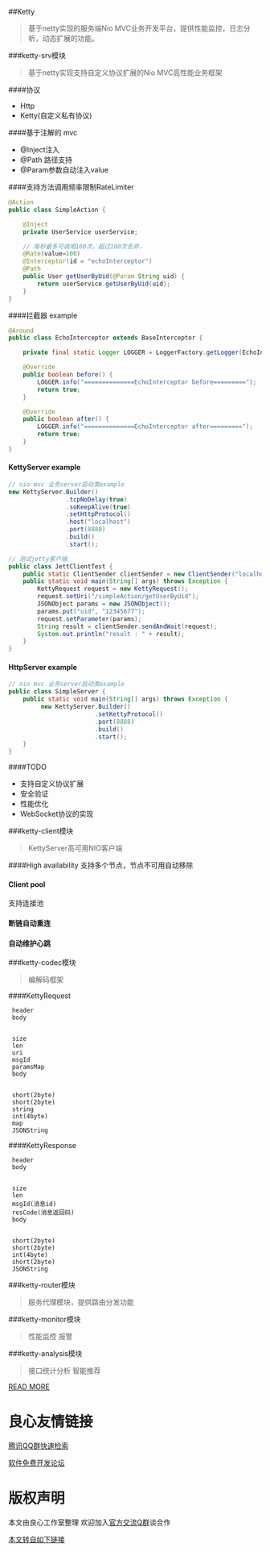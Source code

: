 ##Ketty
>基于netty实现的服务端Nio MVC业务开发平台，提供性能监控，日志分析，动态扩展的功能。

###ketty-srv模块
>基于netty实现支持自定义协议扩展的Nio MVC高性能业务框架

####协议
- Http
- Ketty(自定义私有协议)


####基于注解的 mvc

- @Inject注入
- @Path 路径支持
- @Param参数自动注入value

####支持方法调用频率限制RateLimiter

``` java
@Action
public class SimpleAction {

    @Inject
    private UserService userService;

    // 每秒最多可调用100次，超过100次丢弃，
	@Rate(value=100)
	@Interceptor(id = "echoInterceptor")
    @Path
    public User getUserByUid(@Param String uid) {
        return userService.getUserByUid(uid);
    }
}

```

####拦截器 example
``` java
@Around
public class EchoInterceptor extends BaseInterceptor {

    private final static Logger LOGGER = LoggerFactory.getLogger(EchoInterceptor.class);

    @Override
    public boolean before() {
        LOGGER.info("==============EchoInterceptor before=========");
        return true;
    }

    @Override
    public boolean after() {
        LOGGER.info("==============EchoInterceptor after=========");
        return true;
    }
}
```

#### KettyServer example
``` java
// nio mvc 业务server启动类example
new KettyServer.Builder()
                .tcpNoDelay(true)
                .soKeepAlive(true)
                .setHttpProtocol()
                .host("localhost")
                .port(8888)
                .build()
                .start();

// 测试jetty客户端
public class JettClientTest {
	public static ClientSender clientSender = new ClientSender("localhost", 8888);
	public static void main(String[] args) throws Exception {
		KettyRequest request = new KettyRequest();
		request.setUri("/simpleAction/getUserByUid");
		JSONObject params = new JSONObject();
		params.put("uid", "12345677");
		request.setParameter(params);
		String result = clientSender.sendAndWait(request);
		System.out.println("result : " + result);
	}
}
```

#### HttpServer example
``` java
// nio mvc 业务server启动类example
public class SimpleServer {
    public static void main(String[] args) throws Exception {
         new KettyServer.Builder()
                        .setKettyProtocol()
                        .port(8888)
                        .build()
                        .start();
    }
}

```
####TODO 

- 支持自定义协议扩展
- 安全验证
- 性能优化
- WebSocket协议的实现

###ketty-client模块
>KettyServer高可用NIO客户端

####High availability
支持多个节点，节点不可用自动移除

#### Client pool
支持连接池

#### 断链自动重连

#### 自动维护心跳

###ketty-codec模块
>编解码框架

####KettyRequest

 
 
	 header 
	 body 
 
 	
	 size 
	 len 
	 uri 
	 msgId 
	 paramsMap 
	 body 
 
 	
	 short(2byte) 
	 short(2byte) 
	 string 
	 int(4byte) 
	 map 
	 JSONString 
 
 

####KettyResponse

 
 
	 header 
	 body 
 
 	
	 size 
	 len 
	 msgId(消息id) 
	 resCode(消息返回码) 
	 body 
 
 	
	 short(2byte) 
	 short(2byte) 
	 int(4byte) 
	 short(2byte) 
	 JSONString 
 
 

###ketty-router模块
>服务代理模块，提供路由分发功能

###ketty-monitor模块
>性能监控
>报警

###ketty-analysis模块
>接口统计分析
>智能推荐

[READ MORE](http://u.720life.cn/g/ac384fa62cc301d561adc7988a6e325a55c804d4d8f0c7843031a8c1ab886e90)






 # 良心友情链接

[腾讯QQ群快速检索](http://u.720life.cn/s/8cf73f7c)

[软件免费开发论坛](http://u.720life.cn/s/bbb01dc0)

# 版权声明 

本文由良心工作室整理 欢迎加入[官方交流Q群](https://u.720life.cn/s/f2316816)谈合作

[本文转自如下链接](http://u.720life.cn/g/2e71d0f0a5c601172267ba20d3a43c6e53a122aa334a30ff29cc44ca42dde37e67b9b304ea95a2d818d35ba5859605a26fefc589bb35d449404b0f7639511d57)